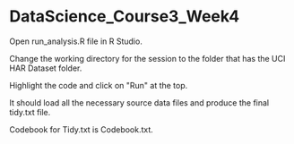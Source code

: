 # DataScience_Course3_Week4
Open run_analysis.R file in R Studio.

Change the working directory for the session to the folder that has the UCI HAR Dataset folder.

Highlight the code and click on "Run" at the top.

It should load all the necessary source data files and produce the final tidy.txt file.

Codebook for Tidy.txt is Codebook.txt.
